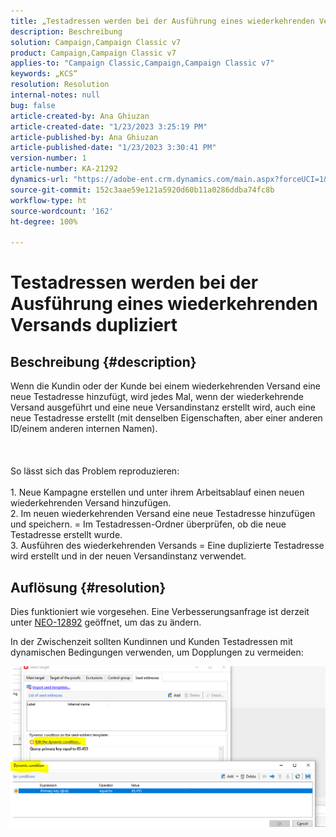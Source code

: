 ```yaml
---
title: „Testadressen werden bei der Ausführung eines wiederkehrenden Versands dupliziert“
description: Beschreibung
solution: Campaign,Campaign Classic v7
product: Campaign,Campaign Classic v7
applies-to: "Campaign Classic,Campaign,Campaign Classic v7"
keywords: „KCS“
resolution: Resolution
internal-notes: null
bug: false
article-created-by: Ana Ghiuzan
article-created-date: "1/23/2023 3:25:19 PM"
article-published-by: Ana Ghiuzan
article-published-date: "1/23/2023 3:30:41 PM"
version-number: 1
article-number: KA-21292
dynamics-url: "https://adobe-ent.crm.dynamics.com/main.aspx?forceUCI=1&pagetype=entityrecord&etn=knowledgearticle&id=04e5c81f-329b-ed11-aad1-6045bd006ce9"
source-git-commit: 152c3aae59e121a5920d60b11a0286ddba74fc8b
workflow-type: ht
source-wordcount: '162'
ht-degree: 100%

---
```


# Testadressen werden bei der Ausführung eines wiederkehrenden Versands dupliziert

## Beschreibung {#description}

Wenn die Kundin oder der Kunde bei einem wiederkehrenden Versand eine neue Testadresse hinzufügt, wird jedes Mal, wenn der wiederkehrende Versand ausgeführt und eine neue Versandinstanz erstellt wird, auch eine neue Testadresse erstellt (mit denselben Eigenschaften, aber einer anderen ID/einem anderen internen Namen). <br><br> <br><br>So lässt sich das Problem reproduzieren:<br><br>1. Neue Kampagne erstellen und unter ihrem Arbeitsablauf einen neuen wiederkehrenden Versand hinzufügen.
<br>2. Im neuen wiederkehrenden Versand eine neue Testadresse hinzufügen und speichern. = Im Testadressen-Ordner überprüfen, ob die neue Testadresse erstellt wurde.
<br>3. Ausführen des wiederkehrenden Versands = Eine duplizierte Testadresse wird erstellt und in der neuen Versandinstanz verwendet.

## Auflösung {#resolution}


Dies funktioniert wie vorgesehen. Eine Verbesserungsanfrage ist derzeit unter [NEO-12892](https://jira.corp.adobe.com/browse/NEO-12892) geöffnet, um das zu ändern.

In der Zwischenzeit sollten Kundinnen und Kunden Testadressen mit dynamischen Bedingungen verwenden, um Dopplungen zu vermeiden:

![](assets/83cc65a7-329b-ed11-aad1-6045bd006ce9.png)
